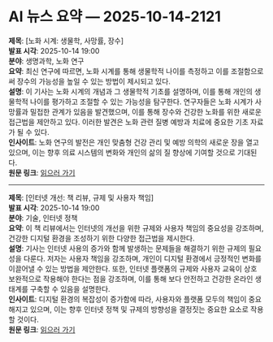 # AI 뉴스 요약 — 2025-10-14-2121

**제목**: [노화 시계: 생물학, 사망률, 장수]  
**발표 시각**: 2025-10-14 19:00  
**분야**: 생명과학, 노화 연구  
**요약**: 최신 연구에 따르면, 노화 시계를 통해 생물학적 나이를 측정하고 이를 조절함으로써 장수의 가능성을 높일 수 있는 방법이 제시되고 있다.  
**설명**: 이 기사는 노화 시계의 개념과 그 생물학적 기초를 설명하며, 이를 통해 개인의 생물학적 나이를 평가하고 조절할 수 있는 가능성을 탐구한다. 연구자들은 노화 시계가 사망률과 밀접한 관계가 있음을 발견했으며, 이를 통해 장수와 건강한 노화를 위한 새로운 접근법을 제안하고 있다. 이러한 발견은 노화 관련 질병 예방과 치료에 중요한 기초 자료가 될 수 있다.  
**인사이트**: 노화 연구의 발전은 개인 맞춤형 건강 관리 및 예방 의학의 새로운 장을 열고 있으며, 이는 향후 의료 시스템의 변화와 개인의 삶의 질 향상에 기여할 것으로 기대된다.  
**원문 링크**: [읽으러 가기](https://www.technologyreview.com/2025/10/14/1124977/aging-clocks-biology-mortality-longevity/)

---

**제목**: [인터넷 개선: 책 리뷰, 규제 및 사용자 책임]  
**발표 시각**: 2025-10-14 19:00  
**분야**: 기술, 인터넷 정책  
**요약**: 이 책 리뷰에서는 인터넷의 개선을 위한 규제와 사용자 책임의 중요성을 강조하며, 건강한 디지털 환경을 조성하기 위한 다양한 접근법을 제시한다.  
**설명**: 기사는 인터넷 사용의 증가와 함께 발생하는 문제들을 해결하기 위한 규제의 필요성을 다룬다. 저자는 사용자 책임을 강조하며, 개인이 디지털 환경에서 긍정적인 변화를 이끌어낼 수 있는 방법을 제안한다. 또한, 인터넷 플랫폼의 규제와 사용자 교육이 상호 보완적으로 작용해야 한다는 점을 강조하며, 이를 통해 보다 안전하고 건강한 온라인 생태계를 구축할 수 있음을 설명한다.  
**인사이트**: 디지털 환경의 복잡성이 증가함에 따라, 사용자와 플랫폼 모두의 책임이 중요해지고 있으며, 이는 향후 인터넷 정책 및 규제의 방향성을 결정짓는 중요한 요소로 작용할 것이다.  
**원문 링크**: [읽으러 가기](https://www.technologyreview.com/2025/10/14/1125104/internet-improvement-book-review-regulation-user-responsibility/)